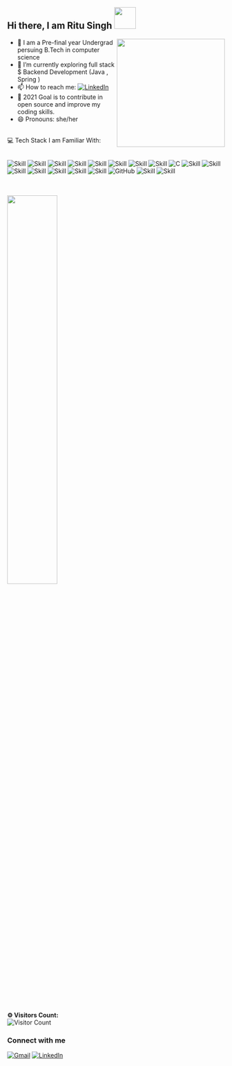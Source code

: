  

<h2> Hi there, I am <a >Ritu Singh </a> <img src="https://media.giphy.com/media/ujrj9aoOdNvXO/giphy.gif" width="50"></h2>
 <img align='right' src="https://media.giphy.com/media/XGmwiw4CkjtAIU3b0z/giphy.gif" width="250"> 
 
- 🏫 I am a  Pre-final year Undergrad persuing B.Tech in computer science 
- 🔭  I’m currently  exploring full stack $ Backend Development (Java , Spring )
- 📫 How to reach me:  <a href="https://www.linkedin.com/in/ritu-singh-534002194/"><img alt="LinkedIn" src="https://img.shields.io/badge/linkedin%20-%230077B5.svg?&style=for-the-badge&logo=linkedin&logoColor=white"/></a>
- 🎯 2021 Goal is to contribute  in open source and improve my coding skills.
- 😄 Pronouns: she/her
<br>
💻 Tech Stack I am Familiar With:
<br>
<br>
<div class="row">

![Skill](https://img.shields.io/badge/HTML5-E34F26?style=for-the-badge&logo=html5&logoColor=white)
![Skill](https://img.shields.io/badge/CSS3-1572B6?style=for-the-badge&logo=css3&logoColor=white)
![Skill](https://img.shields.io/badge/JavaScript-323330?style=for-the-badge&logo=javascript&logoColor=F7DF1E)
![Skill](https://img.shields.io/badge/Node.js-43853D?style=for-the-badge&logo=node.js&logoColor=white)
![Skill](https://img.shields.io/badge/npm-CB3837?style=for-the-badge&logo=npm&logoColor=white)
![Skill](https://img.shields.io/badge/Express.js-000000?style=for-the-badge&logo=express&logoColor=white)
![Skill](https://img.shields.io/badge/Java-ED8B00?style=for-the-badge&logo=java&logoColor=white)
![Skill](https://img.shields.io/badge/React-20232A?style=for-the-badge&logo=react&logoColor=61DAFB)
<img alt="C" src="https://img.shields.io/badge/c%20-%2300599C.svg?&style=for-the-badge&logo=c&logoColor=white"/>
![Skill](https://img.shields.io/badge/React_Native-20232A?style=for-the-badge&logo=react&logoColor=61DAFB)
![Skill](https://img.shields.io/badge/Bootstrap-563D7C?style=for-the-badge&logo=bootstrap&logoColor=white)
![Skill](https://img.shields.io/badge/jQuery-0769AD?style=for-the-badge&logo=jquery&logoColor=white)
![Skill](https://img.shields.io/badge/Netlify-00C7B7?style=for-the-badge&logo=netlify&logoColor=white)
![Skill](https://img.shields.io/badge/Heroku-430098?style=for-the-badge&logo=heroku&logoColor=white)
![Skill](https://img.shields.io/badge/firebase-ffca28?style=for-the-badge&logo=firebase&logoColor=white)
![Skill](https://img.shields.io/badge/Git-F05032?style=for-the-badge&logo=git&logoColor=white)
<img alt="GitHub" src="https://img.shields.io/badge/github%20-%23121011.svg?&style=for-the-badge&logo=github&logoColor=white"/>
![Skill](https://img.shields.io/badge/Postman-FF6C37?style=for-the-badge&logo=Postman&logoColor=white)
![Skill](https://img.shields.io/badge/Visual_Studio_Code-0078D4?style=for-the-badge&logo=visual%20studio%20code&logoColor=white)
 
</div>
<br /> <br />

<img  src="https://github-readme-stats.vercel.app/api?username=RituSingh2002&show_icons=true&hide_border=true&theme=highcontrast" width="48%" >
 
**⚙️ Visitors Count:**
<br>
![Visitor Count](https://profile-counter.glitch.me/{RituSingh2002}/count.svg)
### Connect with me
<a href="mailto:ritusingh29g@gmail.com"><img alt="Gmail" src="https://img.shields.io/badge/Gmail-D14836?style=for-the-badge&logo=gmail&logoColor=white" /></a>
<a href="https://www.linkedin.com/in/ritu-singh-534002194/"><img alt="LinkedIn" src="https://img.shields.io/badge/linkedin%20-%230077B5.svg?&style=for-the-badge&logo=linkedin&logoColor=white"/></a>
